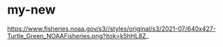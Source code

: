 # my-new
https://www.fisheries.noaa.gov/s3//styles/original/s3/2021-07/640x427-Turtle_Green_NOAAFisheries.png?itok=k5hHL8Z_
